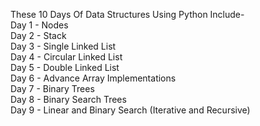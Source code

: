 These 10 Days Of Data Structures Using Python Include- <br />
Day 1 - Nodes <br />
Day 2 - Stack <br />
Day 3 - Single Linked List <br />
Day 4 - Circular Linked List <br />
Day 5 - Double Linked List <br />
Day 6 - Advance Array Implementations <br />
Day 7 - Binary Trees <br />
Day 8 - Binary Search Trees <br />
Day 9 - Linear and Binary Search (Iterative and Recursive) <br />

